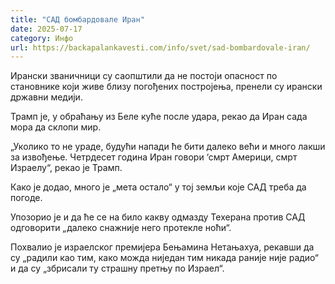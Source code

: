 ```yaml
---
title: "САД бомбардовале Иран"
date: 2025-07-17
category: Инфо
url: https://backapalankavesti.com/info/svet/sad-bombardovale-iran/
---
```


Ирански званичници су саопштили да не постоји опасност по становнике који живе близу погођених постројења, пренели су ирански државни медији.

Трамп је, у обраћању из Беле куће после удара, рекао да Иран сада мора да склопи мир.

„Уколико то не ураде, будући напади ће бити далеко већи и много лакши за извођење. Четрдесет година Иран говори ‘смрт Америци, смрт Израелу“, рекао је Трамп.

Како је додао, много је „мета остало“ у тој земљи које САД треба да погоде.

Упозорио је и да ће се на било какву одмазду Техерана против САД одговорити „далеко снажније него протекле ноћи“.

Похвалио је израелског премијера Бењамина Нетањахуа, рекавши да су „радили као тим, како можда ниједан тим никада раније није радио“ и да су „збрисали ту страшну претњу по Израел“.
